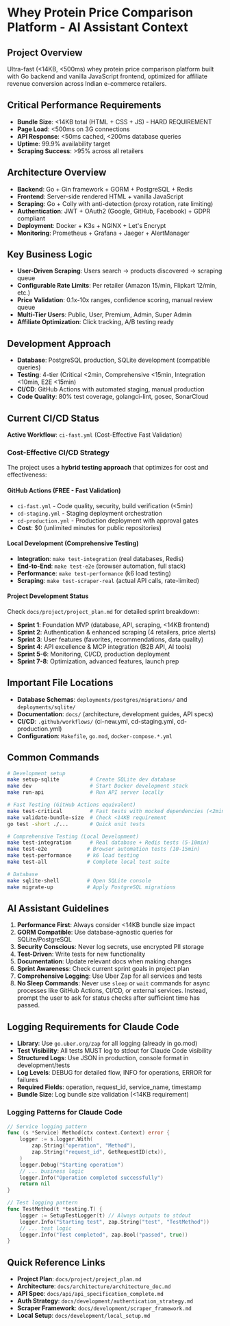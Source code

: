 # Whey Protein Price Comparison Platform - AI Assistant Context

## Project Overview
Ultra-fast (<14KB, <500ms) whey protein price comparison platform built with Go backend and vanilla JavaScript frontend, optimized for affiliate revenue conversion across Indian e-commerce retailers.

## Critical Performance Requirements
- **Bundle Size**: <14KB total (HTML + CSS + JS) - HARD REQUIREMENT
- **Page Load**: <500ms on 3G connections
- **API Response**: <50ms cached, <200ms database queries
- **Uptime**: 99.9% availability target
- **Scraping Success**: >95% across all retailers

## Architecture Overview
- **Backend**: Go + Gin framework + GORM + PostgreSQL + Redis
- **Frontend**: Server-side rendered HTML + vanilla JavaScript
- **Scraping**: Go + Colly with anti-detection (proxy rotation, rate limiting)
- **Authentication**: JWT + OAuth2 (Google, GitHub, Facebook) + GDPR compliant
- **Deployment**: Docker + K3s + NGINX + Let's Encrypt
- **Monitoring**: Prometheus + Grafana + Jaeger + AlertManager

## Key Business Logic
- **User-Driven Scraping**: Users search → products discovered → scraping queue
- **Configurable Rate Limits**: Per retailer (Amazon 15/min, Flipkart 12/min, etc.)
- **Price Validation**: 0.1x-10x ranges, confidence scoring, manual review queue
- **Multi-Tier Users**: Public, User, Premium, Admin, Super Admin
- **Affiliate Optimization**: Click tracking, A/B testing ready

## Development Approach
- **Database**: PostgreSQL production, SQLite development (compatible queries)
- **Testing**: 4-tier (Critical <2min, Comprehensive <15min, Integration <10min, E2E <15min)
- **CI/CD**: GitHub Actions with automated staging, manual production
- **Code Quality**: 80% test coverage, golangci-lint, gosec, SonarCloud

## Current CI/CD Status
**Active Workflow**: `ci-fast.yml` (Cost-Effective Fast Validation)

### Cost-Effective CI/CD Strategy
The project uses a **hybrid testing approach** that optimizes for cost and effectiveness:

#### GitHub Actions (FREE - Fast Validation)
- `ci-fast.yml` - Code quality, security, build verification (<5min)
- `cd-staging.yml` - Staging deployment orchestration  
- `cd-production.yml` - Production deployment with approval gates
- **Cost**: $0 (unlimited minutes for public repositories)

#### Local Development (Comprehensive Testing)
- **Integration**: `make test-integration` (real databases, Redis)
- **End-to-End**: `make test-e2e` (browser automation, full stack)
- **Performance**: `make test-performance` (k6 load testing)
- **Scraping**: `make test-scraper-real` (actual API calls, rate-limited)

#### Project Development Status
Check `docs/project/project_plan.md` for detailed sprint breakdown:
- **Sprint 1**: Foundation MVP (database, API, scraping, <14KB frontend)
- **Sprint 2**: Authentication & enhanced scraping (4 retailers, price alerts)
- **Sprint 3**: User features (favorites, recommendations, data quality)
- **Sprint 4**: API excellence & MCP integration (B2B API, AI tools)
- **Sprint 5-6**: Monitoring, CI/CD, production deployment
- **Sprint 7-8**: Optimization, advanced features, launch prep

## Important File Locations
- **Database Schemas**: `deployments/postgres/migrations/` and `deployments/sqlite/`
- **Documentation**: `docs/` (architecture, development guides, API specs)
- **CI/CD**: `.github/workflows/` (ci-new.yml, cd-staging.yml, cd-production.yml)
- **Configuration**: `Makefile`, `go.mod`, `docker-compose.*.yml`

## Common Commands
```bash
# Development setup
make setup-sqlite          # Create SQLite dev database
make dev                   # Start Docker development stack
make run-api               # Run API server locally

# Fast Testing (GitHub Actions equivalent)
make test-critical         # Fast tests with mocked dependencies (<2min)
make validate-bundle-size  # Check <14KB requirement
go test -short ./...       # Quick unit tests

# Comprehensive Testing (Local Development)
make test-integration      # Real database + Redis tests (5-10min)
make test-e2e             # Browser automation tests (10-15min)  
make test-performance     # k6 load testing
make test-all             # Complete local test suite

# Database
make sqlite-shell         # Open SQLite console
make migrate-up           # Apply PostgreSQL migrations
```

## AI Assistant Guidelines
1. **Performance First**: Always consider <14KB bundle size impact
2. **GORM Compatible**: Use database-agnostic queries for SQLite/PostgreSQL
3. **Security Conscious**: Never log secrets, use encrypted PII storage
4. **Test-Driven**: Write tests for new functionality
5. **Documentation**: Update relevant docs when making changes
6. **Sprint Awareness**: Check current sprint goals in project plan
7. **Comprehensive Logging**: Use Uber Zap for all services and tests
8. **No Sleep Commands**: Never use `sleep` or `wait` commands for async processes like GitHub Actions, CI/CD, or external services. Instead, prompt the user to ask for status checks after sufficient time has passed.

## Logging Requirements for Claude Code
- **Library**: Use `go.uber.org/zap` for all logging (already in go.mod)
- **Test Visibility**: All tests MUST log to stdout for Claude Code visibility
- **Structured Logs**: Use JSON in production, console format in development/tests
- **Log Levels**: DEBUG for detailed flow, INFO for operations, ERROR for failures
- **Required Fields**: operation, request_id, service_name, timestamp
- **Bundle Size**: Log bundle size validation (<14KB requirement)

### Logging Patterns for Claude Code
```go
// Service logging pattern
func (s *Service) Method(ctx context.Context) error {
    logger := s.logger.With(
        zap.String("operation", "Method"),
        zap.String("request_id", GetRequestID(ctx)),
    )
    logger.Debug("Starting operation")
    // ... business logic
    logger.Info("Operation completed successfully")
    return nil
}

// Test logging pattern  
func TestMethod(t *testing.T) {
    logger := SetupTestLogger(t) // Always outputs to stdout
    logger.Info("Starting test", zap.String("test", "TestMethod"))
    // ... test logic
    logger.Info("Test completed", zap.Bool("passed", true))
}
```

## Quick Reference Links
- **Project Plan**: `docs/project/project_plan.md`
- **Architecture**: `docs/architecture/architecture_doc.md`
- **API Spec**: `docs/api/api_specification_complete.md`
- **Auth Strategy**: `docs/development/authentication_strategy.md`
- **Scraper Framework**: `docs/development/scraper_framework.md`
- **Local Setup**: `docs/development/local_setup.md`